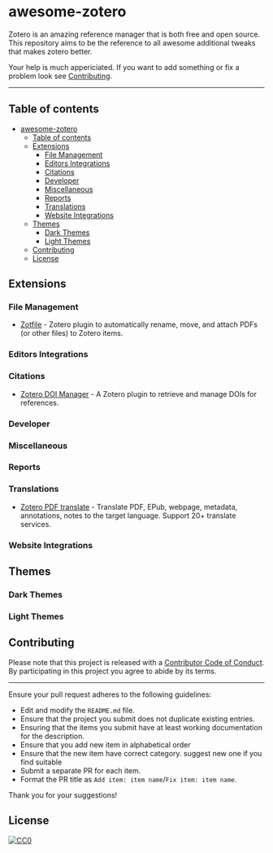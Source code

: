 # awesome-zotero

Zotero is an amazing reference manager that is both free and open source. This repository aims to be the reference to all awesome additional tweaks that makes zotero better. 

Your help is much appericiated. If you want to add something or fix a problem look see [Contributing](#contributing).


--------------------

## Table of contents

- [awesome-zotero](#awesome-zotero)
  - [Table of contents](#table-of-contents)
  - [Extensions](#extensions)
    - [File Management](#file-management)
    - [Editors Integrations](#editors-integrations)
    - [Citations](#citations)
    - [Developer](#developer)
    - [Miscellaneous](#miscellaneous)
    - [Reports](#reports)
    - [Translations](#translations)
    - [Website Integrations](#website-integrations)
  - [Themes](#themes)
    - [Dark Themes](#dark-themes)
    - [Light Themes](#light-themes)
  - [Contributing](#contributing)
  - [License](#license)


## Extensions

### File Management
- [Zotfile](https://github.com/jlegewie/zotfile) - Zotero plugin to automatically rename, move, and attach PDFs (or other files) to Zotero items.


### Editors Integrations

### Citations
- [Zotero DOI Manager](https://github.com/bwiernik/zotero-shortdoi) - A Zotero plugin to retrieve and manage DOIs for references. 

### Developer

### Miscellaneous

### Reports

### Translations
- [Zotero PDF translate](https://github.com/windingwind/zotero-pdf-translate) -  Translate PDF, EPub, webpage, metadata, annotations, notes to the target language. Support 20+ translate services. 
### Website Integrations

## Themes

### Dark Themes

### Light Themes



## Contributing

Please note that this project is released with a
[Contributor Code of Conduct](code-of-conduct.md). By participating in this
project you agree to abide by its terms.

---

Ensure your pull request adheres to the following guidelines:

- Edit and modify the `README.md` file.
- Ensure that the project you submit does not duplicate existing entries.
- Ensuring that the items you submit have at least working documentation for the description.
- Ensure that you add new item in alphabetical order
- Ensure that the new item have correct category. suggest new one if you find suitable
- Submit a separate PR for each item.
- Format the PR title as `Add item: item name`/`Fix item: item name`.

Thank you for your suggestions!

## License

[![CC0][CC0-badge]][CC0-link]

[CC0-badge]: http://mirrors.creativecommons.org/presskit/buttons/88x31/svg/cc-zero.svg
[CC0-link]: https://creativecommons.org/publicdomain/zero/1.0/
